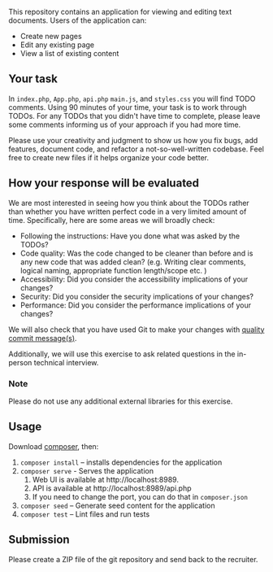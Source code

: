 This repository contains an application for viewing and editing text documents. Users of the application
can:

* Create new pages
* Edit any existing page
* View a list of existing content

## Your task

In `index.php`, `App.php`, `api.php` `main.js`, and `styles.css` you will find
TODO comments. Using 90 minutes of your time, your task is to work through TODOs.
For any TODOs that you didn't have time to complete, please leave some comments
informing us of your approach if you had more time.

Please use your creativity and judgment to show us how you fix bugs, add
features, document code, and refactor a not-so-well-written codebase. Feel free
to create new files if it helps organize your code better.


## How your response will be evaluated

We are most interested in seeing how you think about the TODOs rather than whether
you have written perfect code in a very limited amount of time. Specifically,
here are some areas we will broadly check:

* Following the instructions: Have you done what was asked by the TODOs?
* Code quality: Was the code changed to be cleaner than before and is any new code that was added clean? (e.g. Writing clear comments, logical naming, appropriate function length/scope etc. )
* Accessibility: Did you consider the accessibility implications of your changes?
* Security: Did you consider the security implications of your changes?
* Performance: Did you consider the performance implications of your changes?

We will also check that you have used Git to make your changes with [quality commit message(s)](https://www.mediawiki.org/wiki/Gerrit/Commit_message_guidelines/en).

Additionally, we will use this exercise to ask related questions in the
in-person technical interview.

### Note

Please do not use any additional external libraries for this exercise.

## Usage

Download [composer](https://getcomposer.org/), then:

1. `composer install` – installs dependencies for the application
2. `composer serve` - Serves the application
   1. Web UI is available at http://localhost:8989.
   2. API is available at http://localhost:8989/api.php
   3. If you need to change the port, you can do that in `composer.json`
3. `composer seed` – Generate seed content for the application
4. `composer test` – Lint files and run tests

## Submission

Please create a ZIP file of the git repository and send back to the recruiter.
